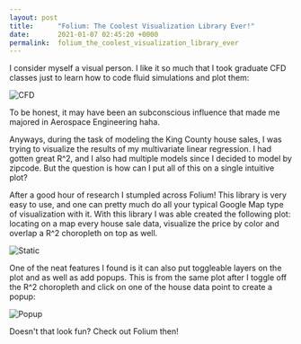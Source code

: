```yaml
---
layout: post
title:      "Folium: The Coolest Visualization Library Ever!"
date:       2021-01-07 02:45:20 +0000
permalink:  folium_the_coolest_visualization_library_ever
---
```


I consider myself a visual person. I like it so much that I took graduate CFD classes just to learn how to code fluid simulations and plot them:

![CFD](https://i.pinimg.com/originals/44/9d/d0/449dd01faf59a275b571ba15763b3ba6.gif)

To be honest, it may have been an subconscious influence that made me majored in Aerospace Engineering haha.

Anyways, during the task of modeling the King County house sales, I was trying to visualize the results of my multivariate linear regression. I had gotten great R^2, and I also had multiple models since I decided to model by zipcode. But the question is how can I put all of this on a single intuitive plot?

After a good hour of research I stumpled across Folium! This library is very easy to use, and one can pretty much do all your typical Google Map type of visualization with it. With this library I was able created the following plot: locating on a map every house sale data, visualize the price by color and overlap a R^2 choropleth on top as well.

![Static](https://raw.githubusercontent.com/zjluoxk/2015_King_County_Housing/main/images/Both.PNG)

One of the neat features I found is it can also put toggleable layers on the plot and as well as add popups. This is from the same plot after I toggle off the R^2 choropleth and click on one of the house data point to create a popup:

![Popup](https://raw.githubusercontent.com/zjluoxk/2015_King_County_Housing/main/images/Popup.PNG)

Doesn't that look fun? Check out Folium then!


